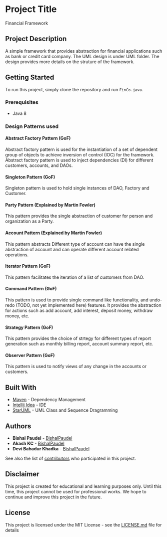 # Project Title

Financial Framework

## Project Description

A simple framework that provides abstraction for financial applications such as bank or credit card company. The UML design is under UML folder. The design provides more details on the struture of the framework.

## Getting Started

To run this project, simply clone the repository and run `FinCo.java`.

### Prerequisites

* Java 8

### Design Patterns used

#### Abstract Factory Pattern (GoF)
Abstract factory pattern is used for the instantiation of a set of dependent group of objects to achieve inversion of control (IOC) for the framework. Abstract factory pattern is used to inject dependencies (DI) for different customers, accounts, and DAOs.

#### Singleton Pattern (GoF)
Singleton pattern is used to hold single instances of DAO, Factory and Customer.

#### Party Pattern (Explained by Martin Fowler)
This pattern provides the single abstraction of customer for person and organization as a Party.

#### Account Pattern (Explained by Martin Fowler)
This pattern abstracts
Different type of account can have the single abstraction of account and can operate different account related operations. 

#### Iterator Pattern (GoF)
This pattern facilitates the iteration of a list of customers from DAO.

#### Command Pattern (GoF)
This pattern is used to provide single command like functionality, and undo-redo (TODO, not yet implemented here) features. It provides the abstraction for actions such as add account, add interest, deposit money, withdraw money, etc.

#### Strategy Pattern (GoF)
This pattern provides the choice of strtegy for different types of report generation such as monthly billing report, account summary report, etc.

#### Observer Pattern (GoF)
This pattern is used to notify views of any change in the accounts or customers.

## Built With

* [Maven](https://maven.apache.org/) - Dependency Management
* [Intellij Idea](https://www.jetbrains.com/idea/) - IDE
* [StarUML](http://staruml.io/) - UML Class and Sequence Dragramming

## Authors

* **Bishal Paudel** - [BishalPaudel](https://github.com/bishalpaudel)
* **Akash KC** - [BishalPaudel](https://github.com/bishalpaudel)
* **Devi Bahadur Khadka** - [BishalPaudel](https://github.com/bishalpaudel)

See also the list of [contributors](https://github.com/bishalpaudel/FinCo/contributors) who participated in this project.

## Disclaimer
This project is created for educational and learning purposes only. Until this time, this project cannot be used for professional works. We hope to continue and improve this project in the future.

## License

This project is licensed under the MIT License - see the [LICENSE.md](LICENSE.md) file for details